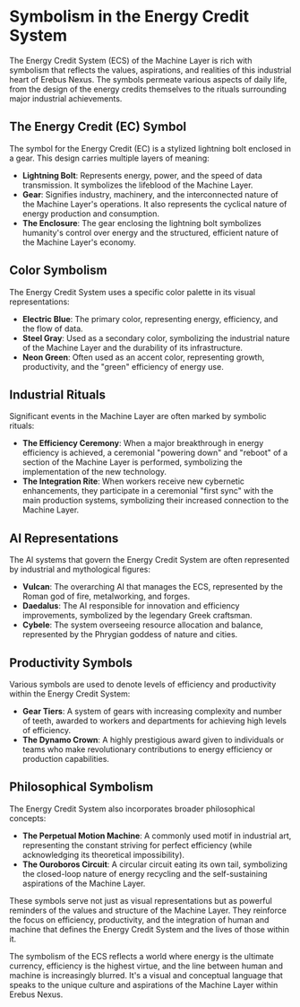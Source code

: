 # Symbolism in the Energy Credit System

The Energy Credit System (ECS) of the Machine Layer is rich with symbolism that reflects the values, aspirations, and realities of this industrial heart of Erebus Nexus. The symbols permeate various aspects of daily life, from the design of the energy credits themselves to the rituals surrounding major industrial achievements.

## The Energy Credit (EC) Symbol

The symbol for the Energy Credit (EC) is a stylized lightning bolt enclosed in a gear. This design carries multiple layers of meaning:

- **Lightning Bolt**: Represents energy, power, and the speed of data transmission. It symbolizes the lifeblood of the Machine Layer.
- **Gear**: Signifies industry, machinery, and the interconnected nature of the Machine Layer's operations. It also represents the cyclical nature of energy production and consumption.
- **The Enclosure**: The gear enclosing the lightning bolt symbolizes humanity's control over energy and the structured, efficient nature of the Machine Layer's economy.

## Color Symbolism

The Energy Credit System uses a specific color palette in its visual representations:

- **Electric Blue**: The primary color, representing energy, efficiency, and the flow of data.
- **Steel Gray**: Used as a secondary color, symbolizing the industrial nature of the Machine Layer and the durability of its infrastructure.
- **Neon Green**: Often used as an accent color, representing growth, productivity, and the "green" efficiency of energy use.

## Industrial Rituals

Significant events in the Machine Layer are often marked by symbolic rituals:

- **The Efficiency Ceremony**: When a major breakthrough in energy efficiency is achieved, a ceremonial "powering down" and "reboot" of a section of the Machine Layer is performed, symbolizing the implementation of the new technology.
- **The Integration Rite**: When workers receive new cybernetic enhancements, they participate in a ceremonial "first sync" with the main production systems, symbolizing their increased connection to the Machine Layer.

## AI Representations

The AI systems that govern the Energy Credit System are often represented by industrial and mythological figures:

- **Vulcan**: The overarching AI that manages the ECS, represented by the Roman god of fire, metalworking, and forges.
- **Daedalus**: The AI responsible for innovation and efficiency improvements, symbolized by the legendary Greek craftsman.
- **Cybele**: The system overseeing resource allocation and balance, represented by the Phrygian goddess of nature and cities.

## Productivity Symbols

Various symbols are used to denote levels of efficiency and productivity within the Energy Credit System:

- **Gear Tiers**: A system of gears with increasing complexity and number of teeth, awarded to workers and departments for achieving high levels of efficiency.
- **The Dynamo Crown**: A highly prestigious award given to individuals or teams who make revolutionary contributions to energy efficiency or production capabilities.

## Philosophical Symbolism

The Energy Credit System also incorporates broader philosophical concepts:

- **The Perpetual Motion Machine**: A commonly used motif in industrial art, representing the constant striving for perfect efficiency (while acknowledging its theoretical impossibility).
- **The Ouroboros Circuit**: A circular circuit eating its own tail, symbolizing the closed-loop nature of energy recycling and the self-sustaining aspirations of the Machine Layer.

These symbols serve not just as visual representations but as powerful reminders of the values and structure of the Machine Layer. They reinforce the focus on efficiency, productivity, and the integration of human and machine that defines the Energy Credit System and the lives of those within it.

The symbolism of the ECS reflects a world where energy is the ultimate currency, efficiency is the highest virtue, and the line between human and machine is increasingly blurred. It's a visual and conceptual language that speaks to the unique culture and aspirations of the Machine Layer within Erebus Nexus.